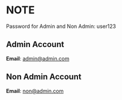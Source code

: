 # NOTE 

Password for Admin and Non Admin: user123

## Admin Account
**Email**: admin@admin.com

## Non Admin Account
**Email**: non@admin.com
